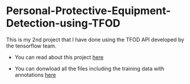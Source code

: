 # Personal-Protective-Equipment-Detection-using-TFOD

This is my 2nd project that I have done using the TFOD API developed by the tensorflow team.

* You can read about this project [here](https://tejasmohanayyar.github.io/ppe-detection)

* You can donwload all the files including the training data with annotations [here](https://drive.google.com/file/d/1298qMacZm_QOeuTRmLlterE7G8TC0UAX/view?usp=sharing) 
